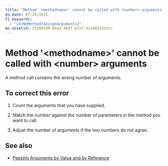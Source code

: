 ```yaml
---
title: "Method '<methodname>' cannot be called with <number> arguments"
ms.date: 07/20/2015
f1_keywords: 
  - "vbrNoMethodTakingXArguments2"
ms.assetid: 23260199-b6a4-469f-b75f-4a3d8d25e2cc
---
```

# Method '\<methodname>' cannot be called with \<number> arguments
A method call contains the wrong number of arguments.  
  
## To correct this error  
  
1. Count the arguments that you have supplied.  
  
2. Match the number against the number of parameters in the method you want to call.  
  
3. Adjust the number of arguments if the two numbers do not agree.  
  
## See also

- [Passing Arguments by Value and by Reference](../../visual-basic/programming-guide/language-features/procedures/passing-arguments-by-value-and-by-reference.md)

